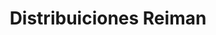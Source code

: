 ---
title: "Distribuiciones Reiman"
url: /leandro-n-alem/distribuiciones-reiman/
shop: Großhandel
---